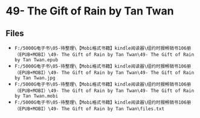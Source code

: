 # 49- The Gift of Rain by Tan Twan

## Files

- `F:/5000G电子书\05-待整理\【Mobi格式书籍】kindle阅读器\纽约时报畅销书106册（EPUB+MOBI）\49- The Gift of Rain by Tan Twan\49- The Gift of Rain by Tan Twan.epub`
- `F:/5000G电子书\05-待整理\【Mobi格式书籍】kindle阅读器\纽约时报畅销书106册（EPUB+MOBI）\49- The Gift of Rain by Tan Twan\49- The Gift of Rain by Tan Twan.jpg`
- `F:/5000G电子书\05-待整理\【Mobi格式书籍】kindle阅读器\纽约时报畅销书106册（EPUB+MOBI）\49- The Gift of Rain by Tan Twan\49- The Gift of Rain by Tan Twan.mobi`
- `F:/5000G电子书\05-待整理\【Mobi格式书籍】kindle阅读器\纽约时报畅销书106册（EPUB+MOBI）\49- The Gift of Rain by Tan Twan\files.txt`
